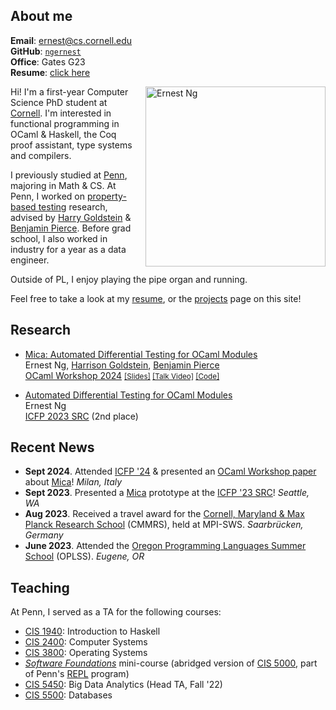 ## About me
**Email**: [ernest@cs.cornell.edu](mailto:ernest@cs.cornell.edu)  
**GitHub**: [`ngernest`](https://github.com/ngernest)         
**Office**: Gates G23         
**Resume**: [click here](./pdfs/resume.pdf)

<img src="/images/new_headshot.jpg" alt="Ernest Ng" align="right" style="width:30vw; height:auto; max-width:75%; max-height: 75%; margin-left: 20px"/> 

Hi! I'm a first-year Computer Science PhD student at [Cornell](https://www.cs.cornell.edu). I'm interested in functional programming in OCaml & Haskell, the Coq proof assistant, type systems and compilers. 

I previously studied at [Penn](https://www.cis.upenn.edu/), majoring in Math & CS. At Penn, I worked on [property-based testing](https://www.seas.upenn.edu/~cis5520/current/lectures/soln/05-quickcheck/QuickCheck.html) research, advised by [Harry Goldstein](https://harrisongoldste.in) & [Benjamin Pierce](https://www.cis.upenn.edu/~bcpierce/). Before grad school, I also worked in industry for a year as a data engineer. 

Outside of PL, I enjoy playing the pipe organ and running. 

Feel free to take a look at my [resume](./pdfs/resume.pdf), or the [projects](./projects) page on this site! 

## Research 
- [Mica: Automated Differential Testing for OCaml Modules](./pdfs/ocaml24_mica.pdf)      
Ernest Ng, [Harrison Goldstein](https://harrisongoldste.in), [Benjamin Pierce](https://www.cis.upenn.edu/~bcpierce/)        
[OCaml Workshop 2024](https://icfp24.sigplan.org/home/ocaml-2024#About) <small>[[Slides]](/pdfs/mica_ocaml24_slides.pdf) [[Talk Video]](https://t.co/6zsv8n3j0R) [[Code]](https://github.com/ngernest/mica)</small>

- [Automated Differential Testing for OCaml Modules](/pdfs/mica_icfp23src_poster.pdf)      
Ernest Ng       
[ICFP 2023 SRC](https://icfp23.sigplan.org/track/icfp-2023-student-research-competition) (2nd place)


## Recent News
- **Sept 2024**. Attended [ICFP '24](https://icfp24.sigplan.org/) & presented an [OCaml Workshop paper](./pdfs/ocaml24_mica.pdf) about [Mica](https://github.com/ngernest/mica)! *Milan, Italy*
- **Sept 2023**. Presented a [Mica](https://github.com/ngernest/mica) prototype at the [ICFP '23 SRC](https://icfp23.sigplan.org/track/icfp-2023-student-research-competition)! *Seattle, WA*
- **Aug 2023**. Received a travel award for the [Cornell, Maryland & Max Planck Research School](https://cmmrs.mpi-sws.org) (CMMRS), held at MPI-SWS. *Saarbrücken, Germany*
- **June 2023**. Attended the [Oregon Programming Languages Summer School](https://www.cs.uoregon.edu/research/summerschool/summer23/) (OPLSS). *Eugene, OR*

## Teaching
At Penn, I served as a TA for the following courses:
- [CIS 1940](https://www.seas.upenn.edu/~cis1940/spring23/): Introduction to Haskell 
- [CIS 2400](https://www.seas.upenn.edu/~cis2400/current/): Computer Systems
- [CIS 3800](https://www.seas.upenn.edu/~cis3800/23fa/): Operating Systems
- [*Software Foundations*](https://softwarefoundations.cis.upenn.edu) mini-course (abridged version of [CIS 5000](https://www.seas.upenn.edu/~cis5000/current/index.html), part of Penn's [REPL](https://penn-repl.github.io) program)
- [CIS 5450](https://sites.google.com/seas.upenn.edu/cis545-22f): Big Data Analytics (Head TA, Fall '22)
- [CIS 5500](https://online.seas.upenn.edu/courses/cis-550-database-information-systems/): Databases
